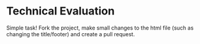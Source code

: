 # Technical Evaluation

Simple task! Fork the project, make small changes to the html file (such as changing the title/footer) and create a pull request.
